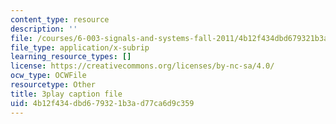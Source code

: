 ```yaml
---
content_type: resource
description: ''
file: /courses/6-003-signals-and-systems-fall-2011/4b12f434dbd679321b3ad77ca6d9c359_5w2BvCPuYY0.srt
file_type: application/x-subrip
learning_resource_types: []
license: https://creativecommons.org/licenses/by-nc-sa/4.0/
ocw_type: OCWFile
resourcetype: Other
title: 3play caption file
uid: 4b12f434-dbd6-7932-1b3a-d77ca6d9c359
---
```

